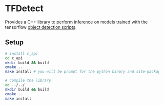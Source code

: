 # TFDetect

Provides a C++ library to perform inference on models trained with the
tensorflow [object detection scripts](https://github.com/tensorflow/models/tree/master/object_detection).

## Setup

```bash
# install c_api
cd c_api
mkdir build && build
cmake ..
make install # you will be prompt for the python binary and site-packages. Just confirm it with by pressing enter

# compile the library
cd ../../
mkdir build && build
cmake ..
make install
```
